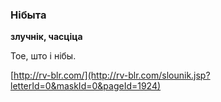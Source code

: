 ### Нібыта
**злучнік, часціца**

Тое, што і нібы.

<a rel="author">[http://rv-blr.com/](http://rv-blr.com/slounik.jsp?letterId=0&maskId=0&pageId=1924)</a>
